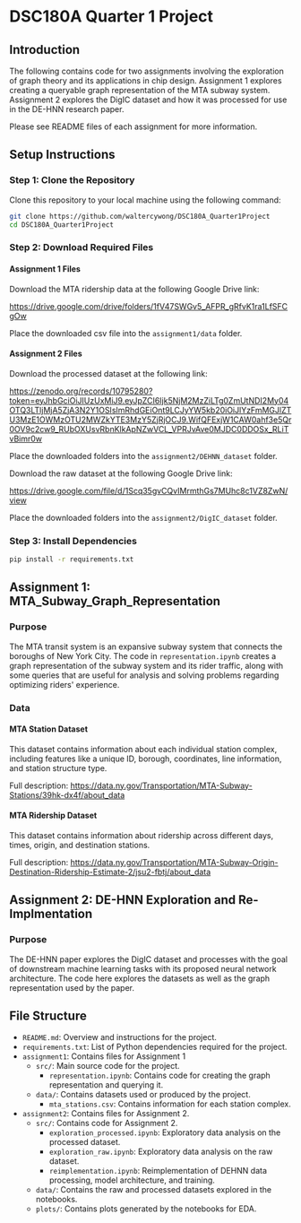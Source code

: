 # DSC180A Quarter 1 Project

## Introduction

The following contains code for two assignments involving the exploration of graph theory and its applications in chip design. Assignment 1 explores creating a queryable graph representation of the MTA subway system. Assignment 2 explores the DigIC dataset and how it was processed for use in the DE-HNN research paper.

Please see README files of each assignment for more information.

## Setup Instructions

### Step 1: Clone the Repository

Clone this repository to your local machine using the following command:

```bash
git clone https://github.com/waltercywong/DSC180A_Quarter1Project
cd DSC180A_Quarter1Project
```

### Step 2: Download Required Files

#### Assignment 1 Files

Download the MTA ridership data at the following Google Drive link:

https://drive.google.com/drive/folders/1fV47SWGv5_AFPR_gRfvK1ra1LfSFCgOw

Place the downloaded csv file into the `assignment1/data` folder.

#### Assignment 2 Files

Download the processed dataset at the following link:

https://zenodo.org/records/10795280?token=eyJhbGciOiJIUzUxMiJ9.eyJpZCI6Ijk5NjM2MzZiLTg0ZmUtNDI2My04OTQ3LTljMjA5ZjA3N2Y1OSIsImRhdGEiOnt9LCJyYW5kb20iOiJlYzFmMGJlZTU3MzE1OWMzOTU2MWZkYTE3MzY5ZjRjOCJ9.WifQFExjW1CAW0ahf3e5Qr0OV9c2cw9_RUbOXUsvRbnKlkApNZwVCL_VPRJvAve0MJDC0DDOSx_RLiTvBimr0w

Place the downloaded folders into the `assignment2/DEHNN_dataset` folder.

Download the raw dataset at the following Google Drive link:

https://drive.google.com/file/d/1Scq35gvCQvIMrmthGs7MUhc8c1VZ8ZwN/view

Place the downloaded folders into the `assignment2/DigIC_dataset` folder.

### Step 3: Install Dependencies

```bash
pip install -r requirements.txt
```

## Assignment 1: MTA_Subway_Graph_Representation

### Purpose

The MTA transit system is an expansive subway system that connects the boroughs of New York City. The code in `representation.ipynb` creates a graph representation of the subway system and its rider traffic, along with some queries that are useful for analysis and solving problems regarding optimizing riders' experience.

### Data

#### MTA Station Dataset

This dataset contains information about each individual station complex, including features like a unique ID, borough, coordinates, line information, and station structure type.

Full description: https://data.ny.gov/Transportation/MTA-Subway-Stations/39hk-dx4f/about_data

#### MTA Ridership Dataset

This dataset contains information about ridership across different days, times, origin, and destination stations.

Full description: https://data.ny.gov/Transportation/MTA-Subway-Origin-Destination-Ridership-Estimate-2/jsu2-fbtj/about_data

## Assignment 2: DE-HNN Exploration and Re-Implmentation

### Purpose

The DE-HNN paper explores the DigIC dataset and processes with the goal of 
downstream machine learning tasks with its proposed neural network architecture. 
The code here explores the datasets as well as the graph representation used by 
the paper.

## File Structure

- `README.md`: Overview and instructions for the project.
- `requirements.txt`: List of Python dependencies required for the project.
- `assignment1`: Contains files for Assignment 1
    - `src/`: Main source code for the project.
        - `representation.ipynb`: Contains code for creating the graph representation and querying it.
    - `data/`: Contains datasets used or produced by the project.
        - `mta_stations.csv`: Contains information for each station complex.
- `assignment2`: Contains files for Assignment 2.
    - `src/`: Contains code for Assignment 2.
        - `exploration_processed.ipynb`: Exploratory data analysis on the processed dataset.
        - `exploration_raw.ipynb`: Exploratory data analysis on the raw dataset.
        - `reimplementation.ipynb`: Reimplementation of DEHNN data processing, model architecture, and training.
    - `data/`: Contains the raw and processed datasets explored in the notebooks.
    - `plots/`: Contains plots generated by the notebooks for EDA.
